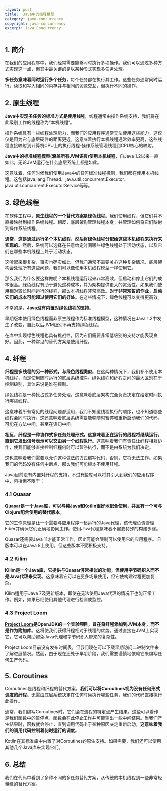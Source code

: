 ```yaml
---
layout: post
title:  Java中的线程模型
category: java-concurrency
copyright: java-concurrency
excerpt: Java Concurrency
---
```


## 1. 简介

在我们的应用程序中，我们经常需要能够同时执行多项操作。我们可以通过多种方式实现这一点，但其中最关键的是以某种形式实现多任务处理。

**多任务意味着同时运行多个任务**，每个任务都在执行其工作。这些任务通常同时运行，读取和写入相同的内存并与相同的资源交互，但执行不同的操作。

## 2. 原生线程

**Java中实现多任务的标准方式是使用线程**，线程通常由操作系统支持，我们将在此级别工作的线程称为“本机线程”。

操作系统具有一些线程处理能力，而我们的应用程序通常无法使用这些能力，这仅仅是因为它与底层硬件的距离更近。这意味着执行本机线程通常效率更高，这些线程直接映射到计算机CPU上的执行线程-操作系统管理线程到CPU核心的映射。

**Java中的标准线程模型(涵盖所有JVM语言)使用本机线程**，自Java 1.2以来一直如此，无论JVM运行在什么底层系统上都是如此。

这意味着，任何时候我们使用Java中的任何标准线程机制，我们都在使用本机线程。这包括java.lang.Thread、java.util.concurrent.Executor、java.util.concurrent.ExecutorService等等。

## 3. 绿色线程

在软件工程中，**原生线程的一个替代方案是绿色线程**。我们使用线程，但它们并不直接映射到操作系统线程。相反，底层架构管理线程本身，并管理如何将它们映射到操作系统线程。

**通常，这是通过运行多个本机线程，然后将绿色线程分配给这些本机线程来执行来实现的**。然后，系统可以选择在任意给定时间哪些绿色线程处于活动状态，以及它们在哪些本机线程上处于活动状态。

这听起来很复杂，事实也确实如此。但我们通常不需要关心这种复杂情况，底层架构会处理所有这些问题，我们可以像使用本机线程模型一样使用它。

那么我们为什么要这样做呢？本机线程运行起来非常高效，但启动和停止它们的成本很高。绿色线程有助于避免这种成本，并为架构提供更大的灵活性。如果我们使用相对较长时间运行的线程，那么本机线程非常高效。**对于非常短暂的作业，启动它们的成本可能超过使用它们的好处**。在这些情况下，绿色线程可以变得更高效。

不幸的是，**Java没有内置对绿色线程的支持**。

早期版本使用绿色线程而非原生线程作为标准线程模型，这种情况在Java 1.2中发生了改变，自此以后JVM级别不再支持绿色线程。

在库中实现绿色线程也具有挑战性，因为它们需要非常低级别的支持才能表现良好。因此，一种常见的替代方案是使用纤程。

## 4. 纤程

**纤程是多线程的另一种形式，与绿色线程类似**。在这两种情况下，我们都不使用本机线程，而是使用随时运行的底层系统控件。绿色线程和纤程之间的最大区别在于控制级别，具体来说是谁在控制。

绿色线程是一种抢占式多任务处理，这意味着底层架构完全负责决定在给定时间执行哪些线程。

这意味着所有常见的线程问题都适用，我们不知道线程执行的顺序，也不知道哪些线程会同时执行。这还意味着底层系统需要能够随时暂停和重新启动我们的代码，可能在方法中间，甚至在语句中间。

**相反，纤程是一种协作式多任务处理形式，这意味着正在运行的线程将继续运行，直到它发出信号表示可以交由另一个线程执行**。这意味着我们有责任让纤程相互协作，使我们能够直接控制纤程何时可以暂停执行，而不是由系统为我们决定。

这也意味着我们需要以允许这种做法的方式编写代码，否则，它将无法工作。如果我们的代码没有任何中断点，那么我们可能根本不使用纤程。

Java目前没有内置对纤程的支持，不过有些库可以将其引入到我们的应用程序中，包括但不限于：

### 4.1 Quasar

**[Quasar](https://www.baeldung.com/kotlin-quasar)是一个Java库，可以与纯Java和Kotlin很好地配合使用，并且有一个可与Clojure配合使用的替代版本**。

它的工作原理是让一个需要与应用程序一起运行的Java代理，该代理负责管理Fiber并确保它们正确地协同工作。使用Java代理意味着不需要特殊的构建步骤。

Quasar还需要Java 11才能正常工作，因此可能会限制可以使用它的应用程序。旧版本可以在Java 8上使用，但这些版本不受积极支持。

### 4.2 Kilim

**Kilim是一个Java库，它提供与Quasar非常相似的功能，但使用字节码织入而不是Java代理来实现**。这意味着它可以在更多场景使用，但它使构建过程更加复杂。

Kilim适用于Java 7及更新版本，即使在无法使用Java代理的情况下也能正常工作。例如，如果已经使用其他代理进行检测或监控。

### 4.3 Project Loom

**[Project Loom](https://www.baeldung.com/openjdk-project-loom)是OpenJDK的一个实验项目，旨在将纤程添加到JVM本身，而不是作为附加库**。这将使我们获得纤程相对于线程的优势。通过直接在JVM上实现它，它可以帮助避免Java代理和字节码织入带来的复杂性。

Project Loom目前没有发布时间表，但我们现在可以下载早期访问二进制文件来了解进展情况。然而，由于现在还处于早期阶段，我们需要谨慎地依赖它来编写任何生产代码。

## 5. Coroutines

Coroutines是线程和纤程的替代方案，**我们可以将Coroutines视为没有任何形式调度的纤程**。无需由底层系统决定在任何时候执行哪些任务，我们的代码直接执行此操作。

通常，我们编写Coroutines时，它们会在流程的特定点产生结果。这些可以看作是我们函数中的暂停点，函数会在此停止工作并可能输出一些中间结果。当我们产生结果时，函数就会停止，直到调用代码出于某种原因决定重新启动，**这意味着我们的调用代码控制着何时运行的调度**。

Kotlin在其标准库中内置了对Coroutines的原生支持。如果需要，我们还可以使用其他几个Java库来实现它们。

## 6. 总结

我们在代码中看到了多种不同的多任务替代方案，从传统的本机线程到一些非常轻量级的替代方案。